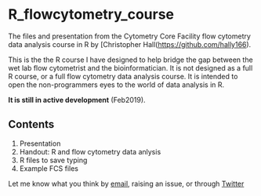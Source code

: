 # R_flowcytometry_course
The files and presentation from the Cytometry Core Facility flow cytometry data analysis course in R by [Christopher Hall(https://github.com/hally166).

This is the the R course I have designed to help bridge the gap between the wet lab flow cytometrist and the bioinformatician.  It is not designed as a full R course, or a full flow cytometry data analysis course.  It is intended to open the non-programmers eyes to the world of data analysis in R.

**It is still in active development** (Feb2019).

## Contents
1. Presentation
2. Handout: R and flow cytometry data anlysis
3. R files to save typing
4. Example FCS files

Let me know what you think by [email](mailto:christopher.hall@sanger.ac.uk), raising an issue, or through [Twitter](https://twitter.com/SangerCytometry)
